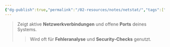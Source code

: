 ```yaml
---
{"dg-publish":true,"permalink":"/02-resources/notes/netstat/","tags":["informatik/betriebssystem/windows/command"],"noteIcon":"","updated":"2025-09-10T16:55:35.158+02:00"}
---
```


>Zeigt aktive **Netzwerkverbindungen** und offene **Ports** deines Systems. 
>>Wird oft für **Fehleranalyse** und **Security-Checks** genutzt.